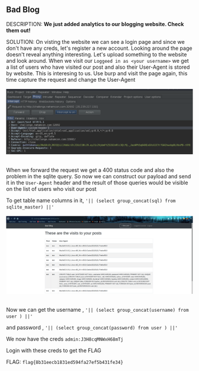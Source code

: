 ## Bad Blog

DESCRIPTION: **We just added analytics to our blogging website. Check them out!**

SOLUTION: On visting the website we can see a login page and since we don't have any creds, let's register a new account. Looking around the page doesn't reveal anything interesting. Let's upload
something to the website and look around. When we visit our `Loggeed in as <your username>` we get a list of users who have visited our post and also their User-Agent is stored by
website. This is interesing to us. Use burp and visit the page again, this time capture the request and change the User-Agent
<br></br><img src='./img/Screenshot (130).png' /><br></br>

When we forward the request we get a 400 status code and also the problem in the sqlite query. So now we can construct our payload and send it in the `User-Agent` header and the result of those queries would be visible on the list of users who visit our post

To get table name columns in it, `'|| (select group_concat(sql) from sqlite_master) ||'`
<br></br><img src='./img/Screenshot (131).png' /><br></br>

Now we can get the username , `'|| (select group_concat(username) from user ) ||'`

and password , `'|| (select group_concat(password) from user ) ||'`

We now have the creds `admin:J3H8cqMNWxH68mTj`

Login with these creds to get the FLAG

FLAG: `flag{8b31eecb1831ed594fa27ef5b431fe34}`
